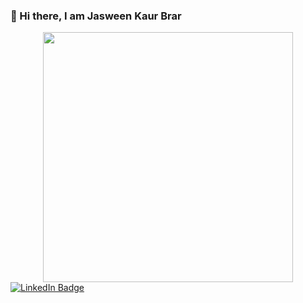 ### 👋 Hi there, I am Jasween Kaur Brar 


<div id="header" align="center">
  <img src="https://images.lemonly.com/wp-content/uploads/2018/08/07150313/Homebase_Thumb_v01.gif" width="400"/>
</div>

<div id="badges">
  <a href="https://www.linkedin.com/in/jasween-kaur-brar-993b49243/">
    <img src="https://img.shields.io/badge/LinkedIn-blue?style=for-the-badge&logo=linkedin&logoColor=white" alt="LinkedIn Badge"/>
  </a>

</div>

<!--
**JasweenBrar/JasweenBrar** is a ✨ _special_ ✨ repository because its `README.md` (this file) appears on your GitHub profile.

Here are some ideas to get you started:

- 🔭 I’m currently working on ...
- 🌱 I’m currently learning ...
- 👯 I’m looking to collaborate on ...
- 🤔 I’m looking for help with ...
- 💬 Ask me about ...
- 📫 How to reach me: ...
- 😄 Pronouns: ...
- ⚡ Fun fact: ...
-->
